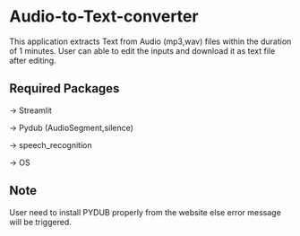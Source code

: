 # Audio-to-Text-converter
 This application extracts Text from Audio (mp3,wav) files within the duration of 1 minutes. User can able to edit the inputs and download it as text file after editing.

## Required Packages
-> Streamlit

-> Pydub (AudioSegment,silence)

-> speech_recognition

-> OS

## Note
User need to install PYDUB properly from the website else error message will be triggered.
